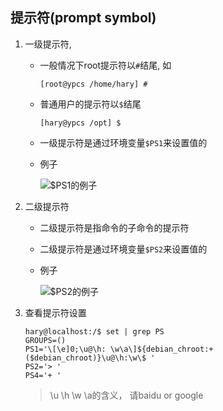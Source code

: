 ## 提示符(prompt symbol)
1. 一级提示符, 

   * 一般情况下root提示符以`#`结尾, 如
   
     ```
     [root@ypcs /home/hary] #
     ```
   * 普通用户的提示符以`$`结尾
    
     ```
     [hary@ypcs /opt] $
     ```
   * 一级提示符是通过环境变量`$PS1`来设置值的
   * 例子
   
     ![$PS1的例子](data/01/ex_ps1.png)


2. 二级提示符

   * 二级提示符是指命令的子命令的提示符
   * 二级提示符是通过环境变量`$PS2`来设置值的
   * 例子
   
     ![$PS2的例子](data/01/ex_ps2.png)
     
3. 查看提示符设置

   ```
   hary@localhost:/$ set | grep PS
   GROUPS=()
   PS1='\[\e]0;\u@\h: \w\a\]${debian_chroot:+($debian_chroot)}\u@\h:\w\$ '
   PS2='> '
   PS4='+ '
   ```
   
   > \u \h \w \a的含义， 请baidu or google
   
